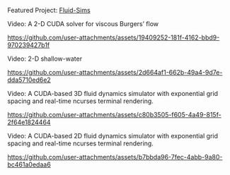 Featured Project: [Fluid-Sims](https://github.com/seanwevans/fluid-sims/)

Video: A 2-D CUDA solver for viscous Burgers’ flow

https://github.com/user-attachments/assets/19409252-181f-4162-bbd9-970239427b1f

Video: 2-D shallow-water

https://github.com/user-attachments/assets/2d664af1-662b-49a4-9d7e-dda5710ed6e2

Video: A CUDA-based 3D fluid dynamics simulator with exponential grid spacing and real-time ncurses terminal rendering.

https://github.com/user-attachments/assets/c80b3505-f605-4a49-815f-2f64e1824464

Video: A CUDA-based 2D fluid dynamics simulator with exponential grid spacing and real-time ncurses terminal rendering.

https://github.com/user-attachments/assets/b7bbda96-7fec-4abb-9a80-bc461a0edaa6
